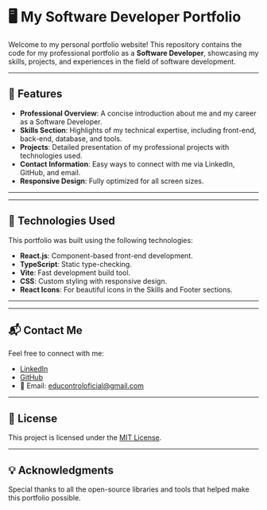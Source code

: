# 🖥️ My Software Developer Portfolio

Welcome to my personal portfolio website! This repository contains the code for my professional portfolio as a **Software Developer**, showcasing my skills, projects, and experiences in the field of software development.

---

## 🌟 Features

- **Professional Overview**: A concise introduction about me and my career as a Software Developer.
- **Skills Section**: Highlights of my technical expertise, including front-end, back-end, database, and tools.
- **Projects**: Detailed presentation of my professional projects with technologies used.
- **Contact Information**: Easy ways to connect with me via LinkedIn, GitHub, and email.
- **Responsive Design**: Fully optimized for all screen sizes.

---


---

## 🚀 Technologies Used

This portfolio was built using the following technologies:

- **React.js**: Component-based front-end development.
- **TypeScript**: Static type-checking.
- **Vite**: Fast development build tool.
- **CSS**: Custom styling with responsive design.
- **React Icons**: For beautiful icons in the Skills and Footer sections.

---

---

## 📬 Contact Me

Feel free to connect with me:

- [LinkedIn](https://linkedin.com/in/alandejesusmtz)
- [GitHub](https://github.com/WasakaBe)
- 📧 Email: educontroloficial@gmail.com

---


## 📜 License

This project is licensed under the [MIT License](LICENSE).

---

## 💡 Acknowledgments

Special thanks to all the open-source libraries and tools that helped make this portfolio possible.
